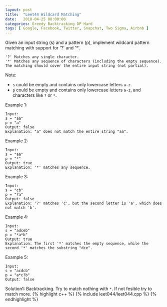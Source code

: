 ```yaml
---
layout: post
title:  "Leet44 Wildcard Matching"
date:   2018-04-25 08:00:00
categories: Greedy Backtracking DP Hard
tags: [ Google, Facebook, Twitter, Snapchat, Two Sigma, Airbnb ]
---
```


Given an input string (s) and a pattern (p), implement wildcard pattern matching with support for '?' and '*'.
```
'?' Matches any single character.
'*' Matches any sequence of characters (including the empty sequence).
The matching should cover the entire input string (not partial).
```
Note:
* `s` could be empty and contains only lowercase letters `a-z`.
* `p` could be empty and contains only lowercase letters `a-z`, and characters like `?` or `*`.

Example 1:
```
Input:
s = "aa"
p = "a"
Output: false
Explanation: "a" does not match the entire string "aa".
```
Example 2:
```
Input:
s = "aa"
p = "*"
Output: true
Explanation: '*' matches any sequence.
```
Example 3:
```
Input:
s = "cb"
p = "?a"
Output: false
Explanation: '?' matches 'c', but the second letter is 'a', which does not match 'b'.
```
Example 4:
```
Input:
s = "adceb"
p = "*a*b"
Output: true
Explanation: The first '*' matches the empty sequence, while the second '*' matches the substring "dce".
```
Example 5:
```
Input:
s = "acdcb"
p = "a*c?b"
Output: false
```

Solution1: Backtracking. Try to match nothing with `*`. If not fesible try to match more. 
{% highlight c++ %}
{% include leet044/leet044.cpp %}
{% endhighlight %}
